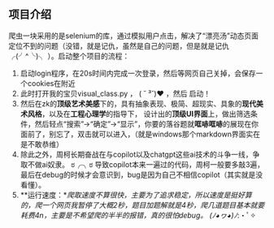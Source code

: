 ## 项目介绍

爬虫一块采用的是selenium的库，通过模拟用户点击，解决了“漂亮汤”动态页面定位不到的问题（没错，就是记仇，虽然是自己的问题，但是就是记仇 ╭(╯^╰)╮ ）。启动整个项目的流程：

1. 启动login程序，在20s时间内完成一次登录，然后等网页自己关掉，会保存一个cookies在附近
2. 此时打开我的宝贝visual_class.py ， ( ˘ ³˘)♥ ，然后 启动！
3. 然后在zk的**顶级艺术美感**下的，具有抽象表现、极简、超现实、具象的**现代美术风格**，以及在**工程心理学**的指导下， 设计出的**顶级UI界面**上，做出筛选条件，然后轻点“搜索”->“确定”->“显示”，你要的落谷题就**哐哧哐哧**的展现在你面前了，别忘了，双击就可以进入，（就是windows那个markdown界面实在是不敢恭维）
4. 除此之外，周柯长期奋战在与copilot以及chatgpt这些ai技术的斗争一线，争取不做ai奴隶。 ಠ╭╮ಠ 导致copilot本来一遍过的代码，周柯一般要多敲3遍，最后在debug的时候才会意识到，bug是因为自己不相信copilot（其实就是没看懂）。
5. **运行速度：**爬取速度不算很快，主要为了追求稳定，所以速度是挺好算的，爬一个网页我暂停了大概2秒，题目加题解就是4秒，爬几道题目基本就要耗费4n，主要是不希望爬的半半的报错，真的很怕debug。 (ﾉ◕ヮ◕)ﾉ*:・ﾟ✧ 
